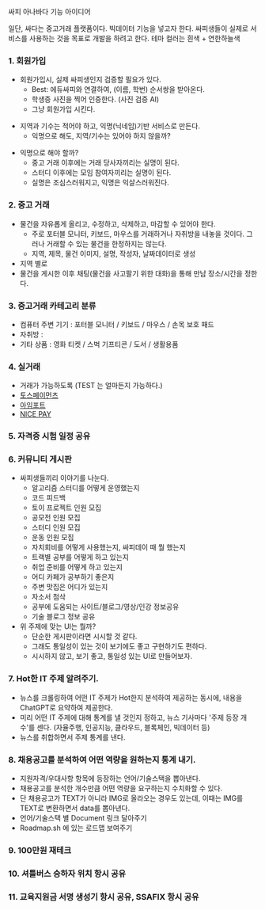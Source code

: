 싸피 아나바다 기능 아이디어

일단, 싸다는 중고거래 플랫폼이다.
빅데이터 기능을 넣고자 한다.
싸피생들이 실제로 서비스를 사용하는 것을 목표로 개발을 하려고 한다.
테마 컬러는 흰색 + 연한하늘색

### 1. 회원가입
  - 회원가입시, 실제 싸피생인지 검증할 필요가 있다.
    - Best: 에듀싸피와 연결하여, (이름, 학번) 순서쌍을 받아온다.
    - 학생증 사진을 찍어 인증한다. (사진 검증 AI)
    - 그냥 회원가입 시킨다. 
  + 지역과 기수는 적어야 하고, 익명(닉네임)기반 서비스로 만든다.
    - 익명으로 해도, 지역/기수는 있어야 하지 않을까?
  - 익명으로 해야 할까?
    - 중고 거래 이후에는 거래 당사자끼리는 실명이 된다.
    - 스터디 이후에는 모임 참여자끼리는 실명이 된다.
    - 실명은 조심스러워지고, 익명은 익살스러워진다.

### 2. 중고 거래
  - 물건을 자유롭게 올리고, 수정하고, 삭제하고, 마감할 수 있어야 한다.
    - 주로 포터블 모니터, 키보드, 마우스를 거래하거나 자취방을 내놓을 것이다. 그러나 거래할 수 있는 물건을 한정하지는 않는다.
    - 지역, 제목, 물건 이미지, 설명, 작성자, 날짜데이터로 생성
  - 지역 별로 
  - 물건을 게시한 이후 채팅(물건을 사고팔기 위한 대화)을 통해 만남 장소/시간을 정한다. 

### 3. 중고거래 카테고리 분류
  - 컴퓨터 주변 기기 : 포터블 모니터 / 키보드 / 마우스 / 손목 보호 패드
  - 자취방 : 
  - 기타 상품 : 영화 티켓 / 스벅 기프티콘 / 도서 / 생활용품

### 4. 실거래
  - 거래가 가능하도록 (TEST 는 얼마든지 가능하다.)
  - [토스페이먼츠](https://github.com/tosspayments?q=sample&type=all)
  - [아임포트](https://github.com/iamport/iamport-manual)
  - [NICE PAY](https://github.com/nicepayments/nicepay-manual)

### 5. 자격증 시험 일정 공유

### 6. 커뮤니티 게시판
  - 싸피생들끼리 이야기를 나눈다.
    - 알고리즘 스터디를 어떻게 운영했는지
    - 코드 피드백
    - 토이 프로젝트 인원 모집
    - 공모전 인원 모집
    - 스터디 인원 모집
    - 운동 인원 모집
    - 자치회비를 어떻게 사용했는지, 싸피데이 때 뭘 했는지
    - 트랙별 공부를 어떻게 하고 있는지
    - 취업 준비를 어떻게 하고 있는지
    - 어디 카페가 공부하기 좋은지
    - 주변 맛집은 어디가 있는지
    - 자소서 첨삭
    - 공부에 도움되는 사이트/블로그/영상/인강 정보공유
    - 기술 블로그 정보 공유
  - 위 주제에 맞는 UI는 뭘까?
    - 단순한 게시판이라면 시시할 것 같다.
    - 그래도 통일성이 있는 것이 보기에도 좋고 구현하기도 편하다.
    - 시시하지 않고, 보기 좋고, 통일성 있는 UI로 만들어보자.

### 7. Hot한 IT 주제 알려주기.
  - 뉴스를 크롤링하여 어떤 IT 주제가 Hot한지 분석하여 제공하는 동시에, 내용을 ChatGPT로 요약하여 제공한다.
  - 미리 어떤 IT 주제에 대해 통계를 낼 것인지 정하고, 뉴스 기사마다 '주제 등장 개수'를 센다. (자율주행, 인공지능, 클라우드, 블록체인, 빅데이터 등)
  - 뉴스를 취합하면서 주제 통계를 낸다. 

### 8. 채용공고를 분석하여 어떤 역량을 원하는지 통계 내기.
  - 지원자격/우대사항 항목에 등장하는 언어/기술스택을 뽑아낸다.
  - 채용공고를 분석한 개수만큼 어떤 역량을 요구하는지 수치화할 수 있다.
  - 단 채용공고가 TEXT가 아니라 IMG로 올라오는 경우도 있는데, 이때는 IMG를 TEXT로 변환하면서 data를 뽑아낸다.
  - 언어/기술스택 별 Document 링크 달아주기
  - Roadmap.sh 에 있는 로드맵 보여주기

### 9. 100만원 재테크

### 10. 셔틀버스 승하자 위치 항시 공유

### 11. 교육지원금 서명 생성기 항시 공유, SSAFIX 항시 공유 